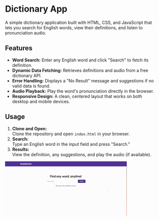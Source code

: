 # Dictionary App

A simple dictionary application built with HTML, CSS, and JavaScript that lets you search for English words, view their definitions, and listen to pronunciation audio.

## Features

- **Word Search:** Enter any English word and click "Search" to fetch its definition.
- **Dynamic Data Fetching:** Retrieves definitions and audio from a free dictionary API.
- **Error Handling:** Displays a "No Result" message and suggestions if no valid data is found.
- **Audio Playback:** Play the word's pronunciation directly in the browser.
- **Responsive Design:** A clean, centered layout that works on both desktop and mobile devices.

## Usage

1. **Clone and Open:**  
   Clone the repository and open `index.html` in your browser.
2. **Search:**  
   Type an English word in the input field and press "Search."
3. **Results:**  
   View the definition, any suggestions, and play the audio (if available).

![Demo](screen-capture.gif)


